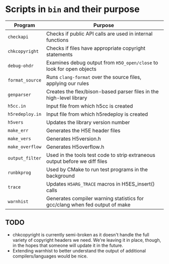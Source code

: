 # Scripts in `bin` and their purpose

|Program|Purpose|
|-------|-------|
|`checkapi`|Checks if public API calls are used in internal functions|
|`chkcopyright`|Checks if files have appropriate copyright statements|
|`debug-ohdr`|Examines debug output from `H5O_open/close` to look for open objects|
|`format_source`|Runs `clang-format` over the source files, applying our rules|
|`genparser`|Creates the flex/bison-based parser files in the high-level library|
|`h5cc.in`|Input file from which h5cc is created|
|`h5redeploy.in`|Input file from which h5redeploy is created|
|`h5vers`|Updates the library version number|
|`make_err`|Generates the H5E header files|
|`make_vers`|Generates H5version.h|
|`make_overflow`|Generates H5overflow.h|
|`output_filter`|Used in the tools test code to strip extraneous output before we diff files|
|`runbkprog`|Used by CMake to run test programs in the background|
|`trace`|Updates `H5ARG_TRACE` macros in H5ES\_insert() calls|
|`warnhist`|Generates compiler warning statistics for gcc/clang when fed output of make|

## TODO

* chkcopyright is currently semi-broken as it doesn't handle the full variety of copyright headers we need. We're leaving it in place, though, in the hopes that someone will update it in the future.
* Extending warnhist to better understand the output of additional compilers/languages would be nice.
